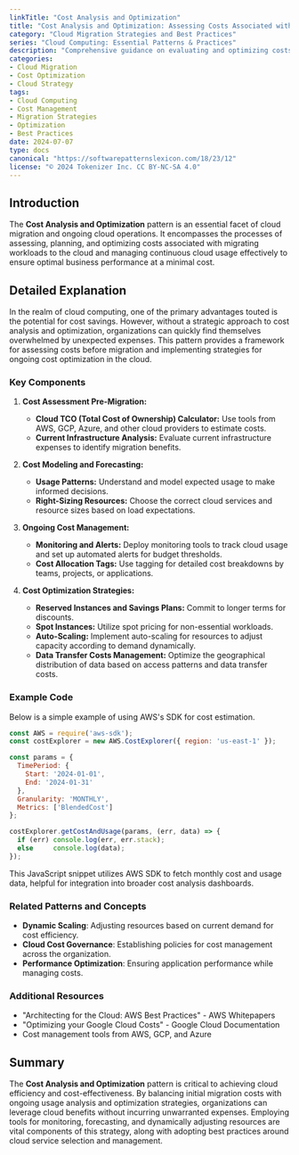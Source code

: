 ```yaml
---
linkTitle: "Cost Analysis and Optimization"
title: "Cost Analysis and Optimization: Assessing Costs Associated with Migration and Cloud Usage"
category: "Cloud Migration Strategies and Best Practices"
series: "Cloud Computing: Essential Patterns & Practices"
description: "Comprehensive guidance on evaluating and optimizing costs during cloud migration and managing ongoing cloud service expenses to ensure cost-efficient cloud utilization."
categories:
- Cloud Migration
- Cost Optimization
- Cloud Strategy
tags:
- Cloud Computing
- Cost Management
- Migration Strategies
- Optimization
- Best Practices
date: 2024-07-07
type: docs
canonical: "https://softwarepatternslexicon.com/18/23/12"
license: "© 2024 Tokenizer Inc. CC BY-NC-SA 4.0"
---
```


## Introduction

The **Cost Analysis and Optimization** pattern is an essential facet of cloud migration and ongoing cloud operations. It encompasses the processes of assessing, planning, and optimizing costs associated with migrating workloads to the cloud and managing continuous cloud usage effectively to ensure optimal business performance at a minimal cost.

## Detailed Explanation

In the realm of cloud computing, one of the primary advantages touted is the potential for cost savings. However, without a strategic approach to cost analysis and optimization, organizations can quickly find themselves overwhelmed by unexpected expenses. This pattern provides a framework for assessing costs before migration and implementing strategies for ongoing cost optimization in the cloud.

### Key Components

1. **Cost Assessment Pre-Migration:**
   - **Cloud TCO (Total Cost of Ownership) Calculator:** Use tools from AWS, GCP, Azure, and other cloud providers to estimate costs.
   - **Current Infrastructure Analysis:** Evaluate current infrastructure expenses to identify migration benefits.

2. **Cost Modeling and Forecasting:**
   - **Usage Patterns:** Understand and model expected usage to make informed decisions.
   - **Right-Sizing Resources:** Choose the correct cloud services and resource sizes based on load expectations.

3. **Ongoing Cost Management:**
   - **Monitoring and Alerts:** Deploy monitoring tools to track cloud usage and set up automated alerts for budget thresholds.
   - **Cost Allocation Tags:** Use tagging for detailed cost breakdowns by teams, projects, or applications.

4. **Cost Optimization Strategies:**
   - **Reserved Instances and Savings Plans:** Commit to longer terms for discounts.
   - **Spot Instances:** Utilize spot pricing for non-essential workloads.
   - **Auto-Scaling:** Implement auto-scaling for resources to adjust capacity according to demand dynamically.
   - **Data Transfer Costs Management:** Optimize the geographical distribution of data based on access patterns and data transfer costs.

### Example Code

Below is a simple example of using AWS's SDK for cost estimation.

```javascript
const AWS = require('aws-sdk');
const costExplorer = new AWS.CostExplorer({ region: 'us-east-1' });

const params = {
  TimePeriod: {
    Start: '2024-01-01',
    End: '2024-01-31'
  },
  Granularity: 'MONTHLY',
  Metrics: ['BlendedCost']
};

costExplorer.getCostAndUsage(params, (err, data) => {
  if (err) console.log(err, err.stack); 
  else     console.log(data);
});
```

This JavaScript snippet utilizes AWS SDK to fetch monthly cost and usage data, helpful for integration into broader cost analysis dashboards.

### Related Patterns and Concepts

- **Dynamic Scaling**: Adjusting resources based on current demand for cost efficiency.
- **Cloud Cost Governance**: Establishing policies for cost management across the organization.
- **Performance Optimization**: Ensuring application performance while managing costs.

### Additional Resources

- "Architecting for the Cloud: AWS Best Practices" - AWS Whitepapers
- "Optimizing your Google Cloud Costs" - Google Cloud Documentation
- Cost management tools from AWS, GCP, and Azure

## Summary

The **Cost Analysis and Optimization** pattern is critical to achieving cloud efficiency and cost-effectiveness. By balancing initial migration costs with ongoing usage analysis and optimization strategies, organizations can leverage cloud benefits without incurring unwarranted expenses. Employing tools for monitoring, forecasting, and dynamically adjusting resources are vital components of this strategy, along with adopting best practices around cloud service selection and management.
